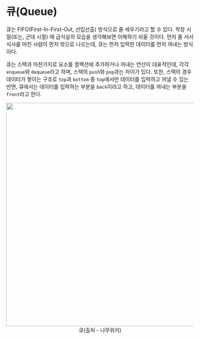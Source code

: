 # 큐(Queue)

큐는 FIFO(First-In-First-Out, 선입선출) 방식으로 줄 세우기라고 할 수 있다. 학창 시절(또는, 군대 시절) 때 급식실의 모습을 생각해보면 이해하기 쉬울 것이다. 먼저 줄 서서 식사를 마친 사람이 먼저 밖으로 나오는데, 큐는 먼저 입력한 데이터를 먼저 꺼내는 방식이다.

큐는 스택과 마찬가지로 요소를 컬렉션에 추가하거나 꺼내는 연산이 대표적인데, 각각 `enqueue`와 `dequeue`라고 하며, 스택의 `push`와 `pop`과는 차이가 있다. 또한, 스택의 경우 데이터가 쌓이는 구조로 `top`과 `bottom` 중 `top`에서만 데이터를 입력하고 꺼낼 수 있는 반면, 큐에서는 데이터를 입력하는 부분을 `back`이라고 하고, 데이터를 꺼내는 부분을 `front`라고 한다.

<div align="center">
    <img width="600" src="https://ww.namu.la/s/b7785ff70f623fedbcae126015a3ae0a18b2f3a785bdd691d803aad2b10aee91f7b3fc438aadd3676cb84b9608ac18c4ce4dcc9a35eed34a61a2ffffff9b56eb2690d1ecbc99f7aa87a3e5387dfb8c90">
</div>
<div align="center">
    큐(출처 - 나무위키)
</div>